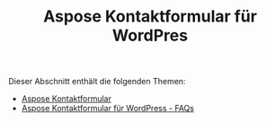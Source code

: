 ﻿---
title: Aspose Kontaktformular für WordPres
second_title: Aspose Contact Form Documen
type: docs
url: /de/aspose-contact-form-for-wordpress/
description: Erstellen und verwalten Sie Kontaktformulare mithilfe von Markup oder mit unseren Beispielvorlagen. Ihre Kunden können Formulare auf der WordPress-Seite ausfüllen und Sie erhalten die Daten per E-Mail unter via. Das Kontaktformular unter Aspose bietet auch eine Webformularfunktion unter Excel. Benutzer können Daten in WordPress-Formulare eingeben, die dann zu einem Blatt unter Excel hinzugefügt werden. Sie können Daten von allen Kunden auf Ihrer WordPress-Seite anzeigen
weight: 10
kwords: Excel, Office Cloud, REST API, Tabellenkalkulation, PDF, CSV, Json, Markdwon, Aspose Kontaktformular für WordPress
---
Dieser Abschnitt enthält die folgenden Themen:

- [Aspose Kontaktformular](/cells/de/aspose-contact-form/)
- [Aspose Kontaktformular für WordPress - FAQs](/cells/de/aspose-contact-form-for-wordpress-faqs/)

